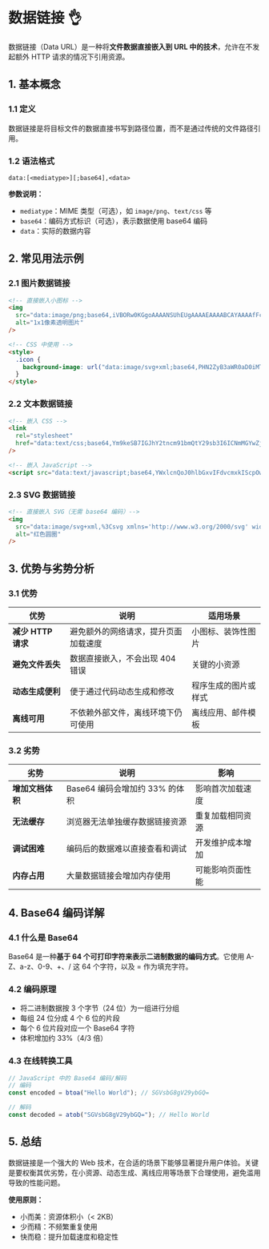 # 数据链接 👌

数据链接（Data URL）是一种将**文件数据直接嵌入到 URL 中的技术**，允许在不发起额外 HTTP 请求的情况下引用资源。

## 1. 基本概念

### 1.1 定义

数据链接是将目标文件的数据直接书写到路径位置，而不是通过传统的文件路径引用。

### 1.2 语法格式

```
data:[<mediatype>][;base64],<data>
```

**参数说明：**

- `mediatype`：MIME 类型（可选），如 `image/png`、`text/css` 等
- `base64`：编码方式标识（可选），表示数据使用 base64 编码
- `data`：实际的数据内容

## 2. 常见用法示例

### 2.1 图片数据链接

```html :collapsed-lines
<!-- 直接嵌入小图标 -->
<img
  src="data:image/png;base64,iVBORw0KGgoAAAANSUhEUgAAAAEAAAABCAYAAAAfFcSJAAAADUlEQVR42mP8/5+hHgAHggJ/PchI7wAAAABJRU5ErkJggg=="
  alt="1x1像素透明图片"
/>

<!-- CSS 中使用 -->
<style>
  .icon {
    background-image: url("data:image/svg+xml;base64,PHN2ZyB3aWR0aD0iMTYiIGhlaWdodD0iMTYiIHZpZXdCb3g9IjAgMCAxNiAxNiIgZmlsbD0ibm9uZSIgeG1sbnM9Imh0dHA6Ly93d3cudzMub3JnLzIwMDAvc3ZnIj4KPHBhdGggZD0iTTggMTJMMy41IDcuNUg2VjRIMTBWNy41SDEyLjVMOCAxMloiIGZpbGw9IiMzMzMiLz4KPC9zdmc+");
  }
</style>
```

### 2.2 文本数据链接

```html :collapsed-lines
<!-- 嵌入 CSS -->
<link
  rel="stylesheet"
  href="data:text/css;base64,Ym9keSB7IGJhY2tncm91bmQtY29sb3I6ICNmMGYwZjA7IH0="
/>

<!-- 嵌入 JavaScript -->
<script src="data:text/javascript;base64,YWxlcnQoJ0hlbGxvIFdvcmxkIScpOw=="></script>
```

### 2.3 SVG 数据链接

```html :collapsed-lines
<!-- 直接嵌入 SVG（无需 base64 编码）-->
<img
  src="data:image/svg+xml,%3Csvg xmlns='http://www.w3.org/2000/svg' width='16' height='16'%3E%3Ccircle cx='8' cy='8' r='6' fill='%23ff0000'/%3E%3C/svg%3E"
  alt="红色圆圈"
/>
```

## 3. 优势与劣势分析

### 3.1 优势

| 优势               | 说明                                 | 适用场景             |
| ------------------ | ------------------------------------ | -------------------- |
| **减少 HTTP 请求** | 避免额外的网络请求，提升页面加载速度 | 小图标、装饰性图片   |
| **避免文件丢失**   | 数据直接嵌入，不会出现 404 错误      | 关键的小资源         |
| **动态生成便利**   | 便于通过代码动态生成和修改           | 程序生成的图片或样式 |
| **离线可用**       | 不依赖外部文件，离线环境下仍可使用   | 离线应用、邮件模板   |

### 3.2 劣势

| 劣势             | 说明                           | 影响             |
| ---------------- | ------------------------------ | ---------------- |
| **增加文档体积** | Base64 编码会增加约 33% 的体积 | 影响首次加载速度 |
| **无法缓存**     | 浏览器无法单独缓存数据链接资源 | 重复加载相同资源 |
| **调试困难**     | 编码后的数据难以直接查看和调试 | 开发维护成本增加 |
| **内存占用**     | 大量数据链接会增加内存使用     | 可能影响页面性能 |

## 4. Base64 编码详解

### 4.1 什么是 Base64

Base64 是一种**基于 64 个可打印字符来表示二进制数据的编码方式**。它使用 A-Z、a-z、0-9、+、/ 这 64 个字符，以及 = 作为填充字符。

### 4.2 编码原理

- 将二进制数据按 3 个字节（24 位）为一组进行分组
- 每组 24 位分成 4 个 6 位的片段
- 每个 6 位片段对应一个 Base64 字符
- 体积增加约 33%（4/3 倍）

### 4.3 在线转换工具

```javascript
// JavaScript 中的 Base64 编码/解码
// 编码
const encoded = btoa("Hello World"); // SGVsbG8gV29ybGQ=

// 解码
const decoded = atob("SGVsbG8gV29ybGQ="); // Hello World
```

## 5. 总结

数据链接是一个强大的 Web 技术，在合适的场景下能够显著提升用户体验。关键是要权衡其优劣势，在小资源、动态生成、离线应用等场景下合理使用，避免滥用导致的性能问题。

**使用原则：**

- 小而美：资源体积小（< 2KB）
- 少而精：不频繁重复使用
- 快而稳：提升加载速度和稳定性
